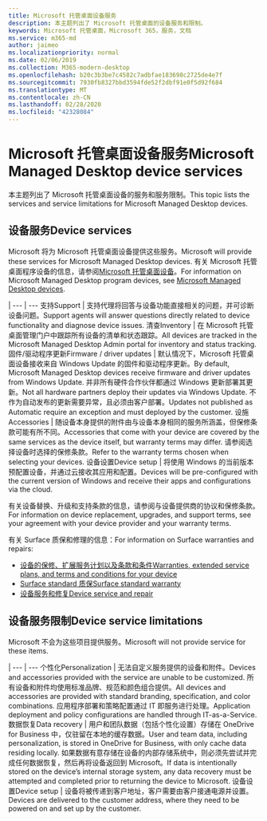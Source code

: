 ```yaml
---
title: Microsoft 托管桌面设备服务
description: 本主题列出了 Microsoft 托管桌面的设备服务和限制。
keywords: Microsoft 托管桌面，Microsoft 365，服务，文档
ms.service: m365-md
author: jaimeo
ms.localizationpriority: normal
ms.date: 02/06/2019
ms.collection: M365-modern-desktop
ms.openlocfilehash: b20c3b3be7c4582c7adbfae183698c2725de4e7f
ms.sourcegitcommit: 7930fb8327bbd3594fde52f2dbf91e0f5d92f684
ms.translationtype: MT
ms.contentlocale: zh-CN
ms.lasthandoff: 02/28/2020
ms.locfileid: "42328084"
---
```

# <a name="microsoft-managed-desktop-device-services"></a><span data-ttu-id="4b0c6-104">Microsoft 托管桌面设备服务</span><span class="sxs-lookup"><span data-stu-id="4b0c6-104">Microsoft Managed Desktop device services</span></span>

<span data-ttu-id="4b0c6-105">本主题列出了 Microsoft 托管桌面设备的服务和服务限制。</span><span class="sxs-lookup"><span data-stu-id="4b0c6-105">This topic lists the services and service limitations for Microsoft Managed Desktop devices.</span></span>

## <a name="device-services"></a><span data-ttu-id="4b0c6-106">设备服务</span><span class="sxs-lookup"><span data-stu-id="4b0c6-106">Device services</span></span>

<span data-ttu-id="4b0c6-107">Microsoft 将为 Microsoft 托管桌面设备提供这些服务。</span><span class="sxs-lookup"><span data-stu-id="4b0c6-107">Microsoft will provide these services for Microsoft Managed Desktop devices.</span></span> <span data-ttu-id="4b0c6-108">有关 Microsoft 托管桌面程序设备的信息，请参阅[Microsoft 托管桌面设备](device-list.md)。</span><span class="sxs-lookup"><span data-stu-id="4b0c6-108">For information on Microsoft Managed Desktop program devices, see [Microsoft Managed Desktop devices](device-list.md).</span></span>

 | 
 --- | ---
<span data-ttu-id="4b0c6-109">支持</span><span class="sxs-lookup"><span data-stu-id="4b0c6-109">Support</span></span> | <span data-ttu-id="4b0c6-110">支持代理将回答与设备功能直接相关的问题，并可诊断设备问题。</span><span class="sxs-lookup"><span data-stu-id="4b0c6-110">Support agents will answer questions directly related to device functionality and diagnose device issues.</span></span>
<span data-ttu-id="4b0c6-111">清查</span><span class="sxs-lookup"><span data-stu-id="4b0c6-111">Inventory</span></span> | <span data-ttu-id="4b0c6-112">在 Microsoft 托管桌面管理门户中跟踪所有设备的清单和状态跟踪。</span><span class="sxs-lookup"><span data-stu-id="4b0c6-112">All devices are tracked in the Microsoft Managed Desktop Admin portal for inventory and status tracking.</span></span>
<span data-ttu-id="4b0c6-113">固件/驱动程序更新</span><span class="sxs-lookup"><span data-stu-id="4b0c6-113">Firmware / driver updates</span></span> | <span data-ttu-id="4b0c6-114">默认情况下，Microsoft 托管桌面设备接收来自 Windows Update 的固件和驱动程序更新。</span><span class="sxs-lookup"><span data-stu-id="4b0c6-114">By default, Microsoft Managed Desktop devices receive firmware and driver updates from Windows Update.</span></span> <span data-ttu-id="4b0c6-115">并非所有硬件合作伙伴都通过 Windows 更新部署其更新。</span><span class="sxs-lookup"><span data-stu-id="4b0c6-115">Not all hardware partners deploy their updates via Windows Update.</span></span> <span data-ttu-id="4b0c6-116">不作为自动发布的更新需要异常，且必须由客户部署。</span><span class="sxs-lookup"><span data-stu-id="4b0c6-116">Updates not published as Automatic require an exception and must deployed by the customer.</span></span>
<span data-ttu-id="4b0c6-117">设施</span><span class="sxs-lookup"><span data-stu-id="4b0c6-117">Accessories</span></span> | <span data-ttu-id="4b0c6-118">随设备本身提供的附件由与设备本身相同的服务所涵盖，但保修条款可能有所不同。</span><span class="sxs-lookup"><span data-stu-id="4b0c6-118">Accessories that come with your device are covered by the same services as the device itself, but warranty terms may differ.</span></span> <span data-ttu-id="4b0c6-119">请参阅选择设备时选择的保修条款。</span><span class="sxs-lookup"><span data-stu-id="4b0c6-119">Refer to the warranty terms chosen when selecting your devices.</span></span> 
<span data-ttu-id="4b0c6-120">设备设置</span><span class="sxs-lookup"><span data-stu-id="4b0c6-120">Device setup</span></span>    | <span data-ttu-id="4b0c6-121">将使用 Windows 的当前版本预配置设备，并通过云接收其应用和配置。</span><span class="sxs-lookup"><span data-stu-id="4b0c6-121">Devices will be pre-configured with the current version of Windows and receive their apps and configurations via the cloud.</span></span> 

<span data-ttu-id="4b0c6-122">有关设备替换、升级和支持条款的信息，请参阅与设备提供商的协议和保修条款。</span><span class="sxs-lookup"><span data-stu-id="4b0c6-122">For information on device replacement, upgrades, and support terms, see your agreement with your device provider and your warranty terms.</span></span>

<span data-ttu-id="4b0c6-123">有关 Surface 质保和修理的信息：</span><span class="sxs-lookup"><span data-stu-id="4b0c6-123">For information on Surface warranties and repairs:</span></span>
- [<span data-ttu-id="4b0c6-124">设备的保修、扩展服务计划以及条款和条件</span><span class="sxs-lookup"><span data-stu-id="4b0c6-124">Warranties, extended service plans, and terms and conditions for your device</span></span>](https://support.microsoft.com/help/4040687/info-about-warranties-extended-service-plans-and-terms-conditions)
- [<span data-ttu-id="4b0c6-125">Surface standard 质保</span><span class="sxs-lookup"><span data-stu-id="4b0c6-125">Surface standard warranty</span></span>](https://support.microsoft.com/help/4036296)
- [<span data-ttu-id="4b0c6-126">设备服务和修复</span><span class="sxs-lookup"><span data-stu-id="4b0c6-126">Device service and repair</span></span>](https://support.microsoft.com/devices)

## <a name="device-service-limitations"></a><span data-ttu-id="4b0c6-127">设备服务限制</span><span class="sxs-lookup"><span data-stu-id="4b0c6-127">Device service limitations</span></span>

<span data-ttu-id="4b0c6-128">Microsoft 不会为这些项目提供服务。</span><span class="sxs-lookup"><span data-stu-id="4b0c6-128">Microsoft will not provide service for these items.</span></span>

 | 
 --- | ---
<span data-ttu-id="4b0c6-129">个性化</span><span class="sxs-lookup"><span data-stu-id="4b0c6-129">Personalization</span></span> | <span data-ttu-id="4b0c6-130">无法自定义服务提供的设备和附件。</span><span class="sxs-lookup"><span data-stu-id="4b0c6-130">Devices and accessories provided with the service are unable to be customized.</span></span> <span data-ttu-id="4b0c6-131">所有设备和附件均使用标准品牌、规范和颜色组合提供。</span><span class="sxs-lookup"><span data-stu-id="4b0c6-131">All devices and accessories are provided with standard branding, specification, and color combinations.</span></span> <span data-ttu-id="4b0c6-132">应用程序部署和策略配置通过 IT 即服务进行处理。</span><span class="sxs-lookup"><span data-stu-id="4b0c6-132">Application deployment and policy configurations are handled through IT-as-a-Service.</span></span>
<span data-ttu-id="4b0c6-133">数据恢复</span><span class="sxs-lookup"><span data-stu-id="4b0c6-133">Data recovery</span></span> | <span data-ttu-id="4b0c6-134">用户和团队数据（包括个性化设置）存储在 OneDrive for Business 中，仅驻留在本地的缓存数据。</span><span class="sxs-lookup"><span data-stu-id="4b0c6-134">User and team data, including personalization, is stored in OneDrive for Business, with only cache data residing locally.</span></span> <span data-ttu-id="4b0c6-135">如果数据有意存储在设备的内部存储系统中，则必须先尝试并完成任何数据恢复，然后再将设备返回到 Microsoft。</span><span class="sxs-lookup"><span data-stu-id="4b0c6-135">If data is intentionally stored on the device’s internal storage system, any data recovery must be attempted and completed prior to returning the device to Microsoft.</span></span>
<span data-ttu-id="4b0c6-136">设备设置</span><span class="sxs-lookup"><span data-stu-id="4b0c6-136">Device setup</span></span> | <span data-ttu-id="4b0c6-137">设备将被传递到客户地址，客户需要由客户接通电源并设置。</span><span class="sxs-lookup"><span data-stu-id="4b0c6-137">Devices are delivered to the customer address, where they need to be powered on and set up by the customer.</span></span>
